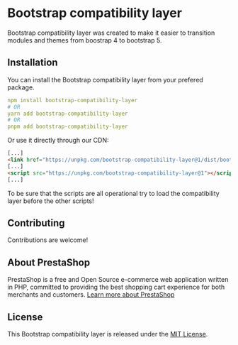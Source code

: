 # Bootstrap compatibility layer
Bootstrap compatibility layer was created to make it easier to transition modules and themes from boostrap 4 to bootstrap 5.

## Installation
You can install the Bootstrap compatibility layer from your prefered package.
```yml
npm install bootstrap-compatibility-layer
# OR
yarn add bootstrap-compatibility-layer
# OR
pnpm add bootstrap-compatibility-layer
```
Or use it directly through our CDN:
```html
[...]
<link href="https://unpkg.com/bootstrap-compatibility-layer@1/dist/bootstrap-compatibility-layer.min.css" rel="stylesheet">
[...]
<script src="https://unpkg.com/bootstrap-compatibility-layer@1"></script>
[...]
```
To be sure that the scripts are all operational try to load the compatibility layer before the other scripts!

## Contributing
Contributions are welcome!

## About PrestaShop
PrestaShop is a free and Open Source e-commerce web application written in PHP, committed to providing the best shopping cart experience for both merchants and customers. [Learn more about PrestaShop](https://www.prestashop-project.org/)

## License
This Bootstrap compatibility layer is released under the [MIT License](LICENSE).